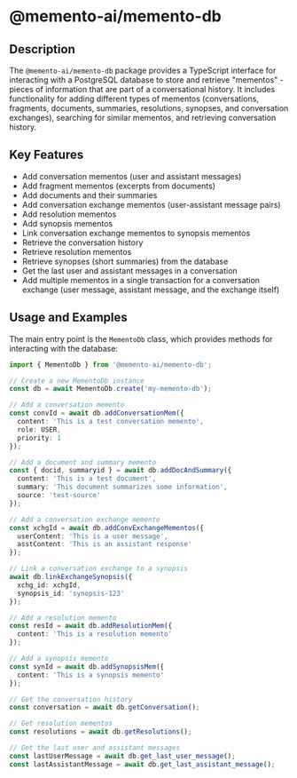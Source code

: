 # @memento-ai/memento-db
## Description
The `@memento-ai/memento-db` package provides a TypeScript interface for interacting with a PostgreSQL database to store and retrieve "mementos" - pieces of information that are part of a conversational history. It includes functionality for adding different types of mementos (conversations, fragments, documents, summaries, resolutions, synopses, and conversation exchanges), searching for similar mementos, and retrieving conversation history.

## Key Features
- Add conversation mementos (user and assistant messages)
- Add fragment mementos (excerpts from documents)
- Add documents and their summaries
- Add conversation exchange mementos (user-assistant message pairs)
- Add resolution mementos
- Add synopsis mementos
- Link conversation exchange mementos to synopsis mementos
- Retrieve the conversation history
- Retrieve resolution mementos
- Retrieve synopses (short summaries) from the database
- Get the last user and assistant messages in a conversation
- Add multiple mementos in a single transaction for a conversation exchange (user message, assistant message, and the exchange itself)

## Usage and Examples
The main entry point is the `MementoDb` class, which provides methods for interacting with the database:

```typescript
import { MementoDb } from '@memento-ai/memento-db';

// Create a new MementoDb instance
const db = await MementoDb.create('my-memento-db');

// Add a conversation memento
const convId = await db.addConversationMem({
  content: 'This is a test conversation memento',
  role: USER,
  priority: 1
});

// Add a document and summary memento
const { docid, summaryid } = await db.addDocAndSummary({
  content: 'This is a test document',
  summary: 'This document summarizes some information',
  source: 'test-source'
});

// Add a conversation exchange memento
const xchgId = await db.addConvExchangeMementos({
  userContent: 'This is a user message',
  asstContent: 'This is an assistant response'
});

// Link a conversation exchange to a synopsis
await db.linkExchangeSynopsis({
  xchg_id: xchgId,
  synopsis_id: 'synopsis-123'
});

// Add a resolution memento
const resId = await db.addResolutionMem({
  content: 'This is a resolution memento'
});

// Add a synopsis memento
const synId = await db.addSynopsisMem({
  content: 'This is a synopsis memento'
});

// Get the conversation history
const conversation = await db.getConversation();

// Get resolution mementos
const resolutions = await db.getResolutions();

// Get the last user and assistant messages
const lastUserMessage = await db.get_last_user_message();
const lastAssistantMessage = await db.get_last_assistant_message();
```
